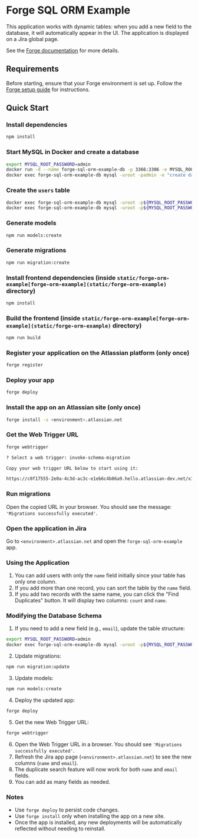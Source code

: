 # Forge SQL ORM Example

This application works with dynamic tables: when you add a new field to the database, it will automatically appear in the UI. The application is displayed on a Jira global page.

See the [Forge documentation](https://developer.atlassian.com/platform/forge/) for more details.

## Requirements

Before starting, ensure that your Forge environment is set up. Follow the [Forge setup guide](https://developer.atlassian.com/platform/forge/set-up-forge/) for instructions.

## Quick Start

### Install dependencies

```sh
npm install
```

### Start MySQL in Docker and create a database

```sh
export MYSQL_ROOT_PASSWORD=admin
docker run -d --name forge-sql-orm-example-db -p 3366:3306 -e MYSQL_ROOT_PASSWORD=${MYSQL_ROOT_PASSWORD} --security-opt seccomp=unconfined --restart=always mysql
docker exec forge-sql-orm-example-db mysql -uroot -padmin -e "create database forgesqlorm"
```

### Create the `users` table

```sh
docker exec forge-sql-orm-example-db mysql -uroot -p${MYSQL_ROOT_PASSWORD} -e "grant all privileges on forgesqlorm.* TO 'root'@'%';"
docker exec forge-sql-orm-example-db mysql -uroot -p${MYSQL_ROOT_PASSWORD} -e "use forgesqlorm; create table users (id int not null auto_increment primary key, name varchar(200) null)"
```

### Generate models

```sh
npm run models:create
```

### Generate migrations

```sh
npm run migration:create
```

### Install frontend dependencies (inside `static/forge-orm-example[forge-orm-example](static/forge-orm-example)` directory)

```sh
npm install
```

### Build the frontend (inside `static/forge-orm-example[forge-orm-example](static/forge-orm-example)` directory)

```sh
npm run build
```

### Register your application on the Atlassian platform (only once)

```sh
forge register
```

### Deploy your app

```sh
forge deploy
```

### Install the app on an Atlassian site (only once)

```sh
forge install -s <environment>.atlassian.net
```

### Get the Web Trigger URL

```sh
forge webtrigger

? Select a web trigger: invoke-schema-migration

Copy your web trigger URL below to start using it:

https://c0f17555-2e0a-4c3d-ac3c-e1eb6c4b86a9.hello.atlassian-dev.net/x1/CrBtzGoiNboUxjhROYWVJa3aSm4
```

### Run migrations

Open the copied URL in your browser. You should see the message: `'Migrations successfully executed'`.

### Open the application in Jira

Go to `<environment>.atlassian.net` and open the `forge-sql-orm-example` app.

### Using the Application

1. You can add users with only the `name` field initially since your table has only one column.
2. If you add more than one record, you can sort the table by the `name` field.
3. If you add two records with the same name, you can click the "Find Duplicates" button. It will display two columns: `count` and `name`.

### Modifying the Database Schema

1. If you need to add a new field (e.g., `email`), update the table structure:

```sh
export MYSQL_ROOT_PASSWORD=admin
docker exec forge-sql-orm-example-db mysql -uroot -p${MYSQL_ROOT_PASSWORD} -e "use forgesqlorm; ALTER TABLE users ADD email VARCHAR(255);"
```

2. Update migrations:

```sh
npm run migration:update
```

3. Update models:

```sh
npm run models:create
```

4. Deploy the updated app:

```sh
forge deploy
```

5. Get the new Web Trigger URL:

```sh
forge webtrigger
```

6. Open the Web Trigger URL in a browser. You should see `'Migrations successfully executed'`.
7. Refresh the Jira app page (`<environment>.atlassian.net`) to see the new columns (`name` and `email`).
8. The duplicate search feature will now work for both `name` and `email` fields.
9. You can add as many fields as needed.

### Notes

- Use `forge deploy` to persist code changes.
- Use `forge install` only when installing the app on a new site.
- Once the app is installed, any new deployments will be automatically reflected without needing to reinstall.
